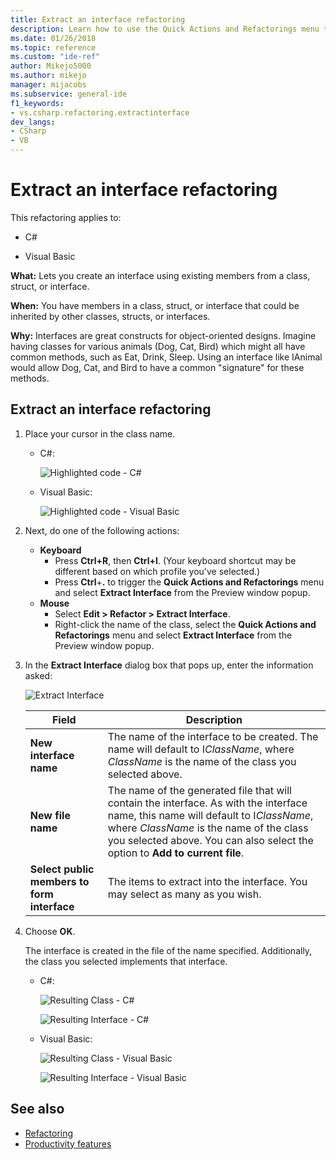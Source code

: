 ```yaml
---
title: Extract an interface refactoring
description: Learn how to use the Quick Actions and Refactorings menu to create an interface by using existing members from a class, struct, or interface.
ms.date: 01/26/2018
ms.topic: reference
ms.custom: "ide-ref"
author: Mikejo5000
ms.author: mikejo
manager: mijacobs
ms.subservice: general-ide
f1_keywords:
- vs.csharp.refactoring.extractinterface
dev_langs:
- CSharp
- VB
---
```

# Extract an interface refactoring

This refactoring applies to:

- C#

- Visual Basic

**What:** Lets you create an interface using existing members from a class, struct, or interface.

**When:** You have members in a class, struct, or interface that could be inherited by other classes, structs, or interfaces.

**Why:** Interfaces are great constructs for object-oriented designs. Imagine having classes for various animals (Dog, Cat, Bird) which might all have common methods, such as Eat, Drink, Sleep. Using an interface like IAnimal would allow Dog, Cat, and Bird to have a common "signature" for these methods.

## Extract an interface refactoring

1. Place your cursor in the class name.

   - C#:

       ![Highlighted code - C#](media/extractinterface-highlight-cs.png)

   - Visual Basic:

       ![Highlighted code - Visual Basic](media/extractinterface-highlight-vb.png)

2. Next, do one of the following actions:

   - **Keyboard**
      - Press **Ctrl+R**, then **Ctrl+I**. (Your keyboard shortcut may be different based on which profile you've selected.)
      - Press **Ctrl**+**.** to trigger the **Quick Actions and Refactorings** menu and select **Extract Interface** from the Preview window popup.
   - **Mouse**
      - Select **Edit > Refactor > Extract Interface**.
      - Right-click the name of the class, select the **Quick Actions and Refactorings** menu and select **Extract Interface** from the Preview window popup.

3. In the **Extract Interface** dialog box that pops up, enter the information asked:

   ![Extract Interface](media/extractinterface-dialog-same-file.png)

   | Field | Description |
   | - | - |
   | **New interface name** | The name of the interface to be created. The name will default to I*ClassName*, where *ClassName* is the name of the class you selected above. |
   | **New file name** | The name of the generated file that will contain the interface. As with the interface name, this name will default to I*ClassName*, where *ClassName* is the name of the class you selected above. You can also select the option to **Add to current file**. |
   | **Select public members to form interface** | The items to extract into the interface. You may select as many as you wish. |

4. Choose **OK**.

   The interface is created in the file of the name specified. Additionally, the class you selected implements that interface.

   - C#:

      ![Resulting Class - C#](media/extractinterface-class-cs.png)

      ![Resulting Interface - C#](media/extractinterface-interface-cs.png)

   - Visual Basic:

      ![Resulting Class - Visual Basic](media/extractinterface-class-vb.png)

      ![Resulting Interface - Visual Basic](media/extractinterface-interface-vb.png)

## See also

- [Refactoring](../refactoring-in-visual-studio.md)
- [Productivity features](../productivity-features.md)
